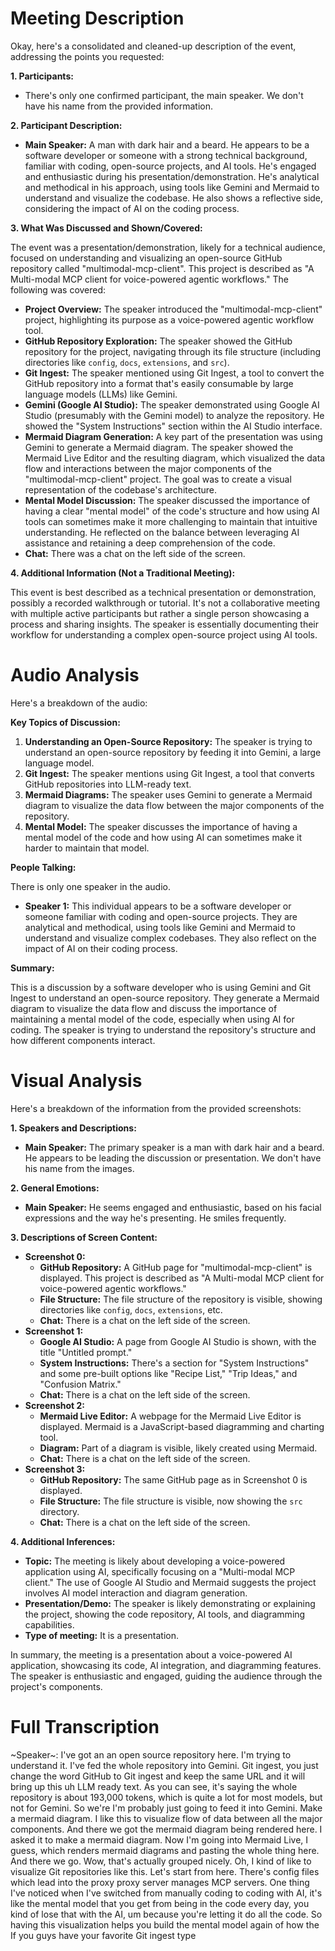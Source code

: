 # Meeting Description

Okay, here's a consolidated and cleaned-up description of the event, addressing the points you requested:

**1. Participants:**

*   There's only one confirmed participant, the main speaker. We don't have his name from the provided information.

**2. Participant Description:**

*   **Main Speaker:** A man with dark hair and a beard. He appears to be a software developer or someone with a strong technical background, familiar with coding, open-source projects, and AI tools. He's engaged and enthusiastic during his presentation/demonstration. He's analytical and methodical in his approach, using tools like Gemini and Mermaid to understand and visualize the codebase. He also shows a reflective side, considering the impact of AI on the coding process.

**3. What Was Discussed and Shown/Covered:**

The event was a presentation/demonstration, likely for a technical audience, focused on understanding and visualizing an open-source GitHub repository called "multimodal-mcp-client". This project is described as "A Multi-modal MCP client for voice-powered agentic workflows." The following was covered:

*   **Project Overview:** The speaker introduced the "multimodal-mcp-client" project, highlighting its purpose as a voice-powered agentic workflow tool.
*   **GitHub Repository Exploration:** The speaker showed the GitHub repository for the project, navigating through its file structure (including directories like `config`, `docs`, `extensions`, and `src`).
*   **Git Ingest:** The speaker mentioned using Git Ingest, a tool to convert the GitHub repository into a format that's easily consumable by large language models (LLMs) like Gemini.
*   **Gemini (Google AI Studio):** The speaker demonstrated using Google AI Studio (presumably with the Gemini model) to analyze the repository. He showed the "System Instructions" section within the AI Studio interface.
*   **Mermaid Diagram Generation:** A key part of the presentation was using Gemini to generate a Mermaid diagram. The speaker showed the Mermaid Live Editor and the resulting diagram, which visualized the data flow and interactions between the major components of the "multimodal-mcp-client" project. The goal was to create a visual representation of the codebase's architecture.
*   **Mental Model Discussion:** The speaker discussed the importance of having a clear "mental model" of the code's structure and how using AI tools can sometimes make it more challenging to maintain that intuitive understanding. He reflected on the balance between leveraging AI assistance and retaining a deep comprehension of the code.
* **Chat:** There was a chat on the left side of the screen.

**4. Additional Information (Not a Traditional Meeting):**

This event is best described as a technical presentation or demonstration, possibly a recorded walkthrough or tutorial. It's not a collaborative meeting with multiple active participants but rather a single person showcasing a process and sharing insights. The speaker is essentially documenting their workflow for understanding a complex open-source project using AI tools.



# Audio Analysis

Here's a breakdown of the audio:

**Key Topics of Discussion:**

1.  **Understanding an Open-Source Repository:** The speaker is trying to understand an open-source repository by feeding it into Gemini, a large language model.
2.  **Git Ingest:** The speaker mentions using Git Ingest, a tool that converts GitHub repositories into LLM-ready text.
3.  **Mermaid Diagrams:** The speaker uses Gemini to generate a Mermaid diagram to visualize the data flow between the major components of the repository.
4.  **Mental Model:** The speaker discusses the importance of having a mental model of the code and how using AI can sometimes make it harder to maintain that model.

**People Talking:**

There is only one speaker in the audio.

*   **Speaker 1:** This individual appears to be a software developer or someone familiar with coding and open-source projects. They are analytical and methodical, using tools like Gemini and Mermaid to understand and visualize complex codebases. They also reflect on the impact of AI on their coding process.

**Summary:**

This is a discussion by a software developer who is using Gemini and Git Ingest to understand an open-source repository. They generate a Mermaid diagram to visualize the data flow and discuss the importance of maintaining a mental model of the code, especially when using AI for coding. The speaker is trying to understand the repository's structure and how different components interact.



# Visual Analysis

Here's a breakdown of the information from the provided screenshots:

**1. Speakers and Descriptions:**

*   **Main Speaker:** The primary speaker is a man with dark hair and a beard. He appears to be leading the discussion or presentation. We don't have his name from the images.

**2. General Emotions:**

*   **Main Speaker:** He seems engaged and enthusiastic, based on his facial expressions and the way he's presenting. He smiles frequently.

**3. Descriptions of Screen Content:**

*   **Screenshot 0:**
    *   **GitHub Repository:** A GitHub page for "multimodal-mcp-client" is displayed. This project is described as "A Multi-modal MCP client for voice-powered agentic workflows."
    *   **File Structure:** The file structure of the repository is visible, showing directories like `config`, `docs`, `extensions`, etc.
    *   **Chat:** There is a chat on the left side of the screen.
*   **Screenshot 1:**
    *   **Google AI Studio:** A page from Google AI Studio is shown, with the title "Untitled prompt."
    *   **System Instructions:** There's a section for "System Instructions" and some pre-built options like "Recipe List," "Trip Ideas," and "Confusion Matrix."
    *   **Chat:** There is a chat on the left side of the screen.
*   **Screenshot 2:**
    *   **Mermaid Live Editor:** A webpage for the Mermaid Live Editor is displayed. Mermaid is a JavaScript-based diagramming and charting tool.
    *   **Diagram:** Part of a diagram is visible, likely created using Mermaid.
    *   **Chat:** There is a chat on the left side of the screen.
*   **Screenshot 3:**
    *   **GitHub Repository:** The same GitHub page as in Screenshot 0 is displayed.
    *   **File Structure:** The file structure is visible, now showing the `src` directory.
    *   **Chat:** There is a chat on the left side of the screen.

**4. Additional Inferences:**

*   **Topic:** The meeting is likely about developing a voice-powered application using AI, specifically focusing on a "Multi-modal MCP client." The use of Google AI Studio and Mermaid suggests the project involves AI model interaction and diagram generation.
*   **Presentation/Demo:** The speaker is likely demonstrating or explaining the project, showing the code repository, AI tools, and diagramming capabilities.
*   **Type of meeting:** It is a presentation.

In summary, the meeting is a presentation about a voice-powered AI application, showcasing its code, AI integration, and diagramming features. The speaker is enthusiastic and engaged, guiding the audience through the project's components.



# Full Transcription

~Speaker~: I've got an an open source repository here. I'm trying to understand it. I've fed the whole repository into Gemini. Git ingest, you just change the word GitHub to Git ingest and keep the same URL and it will bring up this uh LLM ready text. As you can see, it's saying the whole repository is about 193,000 tokens, which is quite a lot for most models, but not for Gemini. So we're I'm probably just going to feed it into Gemini. Make a mermaid diagram. I like this to visualize flow of data between all the major components. And there we got the mermaid diagram being rendered here. I asked it to make a mermaid diagram. Now I'm going into Mermaid Live, I guess, which renders mermaid diagrams and pasting the whole thing here. And there we go. Wow, that's actually grouped nicely. Oh, I kind of like to visualize Git repositories like this. Let's start from here. There's config files which lead into the proxy proxy server manages MCP servers. One thing I've noticed when I've switched from manually coding to coding with AI, it's like the mental model that you get from being in the code every day, you kind of lose that with the AI, um because you're letting it do all the code. So having this visualization helps you build the mental model again of how the If you guys have your favorite Git ingest type